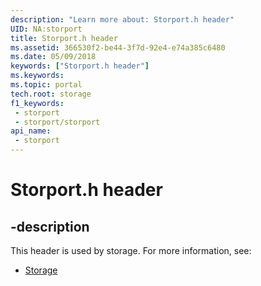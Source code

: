 ```yaml
---
description: "Learn more about: Storport.h header"
UID: NA:storport
title: Storport.h header
ms.assetid: 366530f2-be44-3f7d-92e4-e74a385c6480
ms.date: 05/09/2018
keywords: ["Storport.h header"]
ms.keywords: 
ms.topic: portal
tech.root: storage
f1_keywords:
 - storport
 - storport/storport
api_name:
 - storport
---
```


# Storport.h header


## -description

This header is used by storage. For more information, see:

- [Storage](../_storage/index.md)

